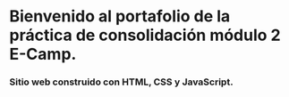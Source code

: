 # Bienvenido al portafolio de la práctica de consolidación módulo 2 E-Camp.

### Sitio web construido con HTML, CSS y JavaScript.

